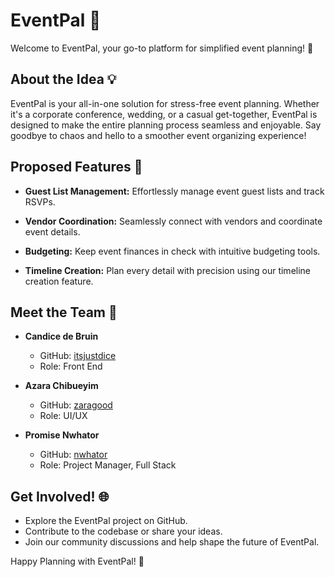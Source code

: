 # EventPal 🎉

Welcome to EventPal, your go-to platform for simplified event planning! 🚀

## About the Idea 💡

EventPal is your all-in-one solution for stress-free event planning. Whether it's a corporate conference, wedding, or a casual get-together, EventPal is designed to make the entire planning process seamless and enjoyable. Say goodbye to chaos and hello to a smoother event organizing experience!

## Proposed Features 🌟

- **Guest List Management:** Effortlessly manage event guest lists and track RSVPs.

- **Vendor Coordination:** Seamlessly connect with vendors and coordinate event details.

- **Budgeting:** Keep event finances in check with intuitive budgeting tools.

- **Timeline Creation:** Plan every detail with precision using our timeline creation feature.

## Meet the Team 👥

- **Candice de Bruin**
  - GitHub: [itsjustdice](https://github.com/itsjustdice)
  - Role: Front End

- **Azara Chibueyim**
  - GitHub: [zaragood](https://github.com/zaragood)
  - Role: UI/UX

- **Promise Nwhator**
  - GitHub: [nwhator](https://github.com/nwhator)
  - Role: Project Manager, Full Stack

## Get Involved! 🌐

- Explore the EventPal project on GitHub.
- Contribute to the codebase or share your ideas.
- Join our community discussions and help shape the future of EventPal.

Happy Planning with EventPal! 🎉

